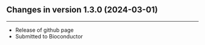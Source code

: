 ## Changes in version 1.3.0 (2024-03-01)

---

- Release of github page
- Submitted to Bioconductor

